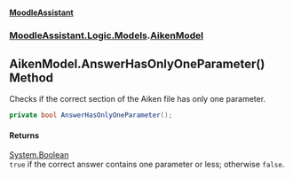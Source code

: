 #### [MoodleAssistant](index.md 'index')
### [MoodleAssistant.Logic.Models](MoodleAssistant.Logic.Models.md 'MoodleAssistant.Logic.Models').[AikenModel](MoodleAssistant.Logic.Models.AikenModel.md 'MoodleAssistant.Logic.Models.AikenModel')

## AikenModel.AnswerHasOnlyOneParameter() Method

Checks if the correct section of the Aiken file has only one parameter.

```csharp
private bool AnswerHasOnlyOneParameter();
```

#### Returns
[System.Boolean](https://docs.microsoft.com/en-us/dotnet/api/System.Boolean 'System.Boolean')  
`true` if the correct answer contains one parameter or less; otherwise `false`.